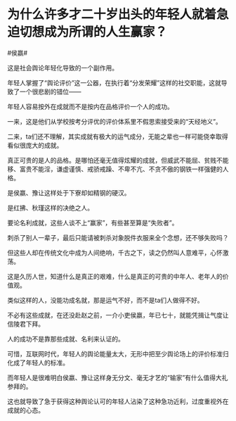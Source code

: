 # 为什么许多才二十岁出头的年轻人就着急迫切想成为所谓的人生赢家？

#侯嬴#

这是社会舆论年轻化导致的一个副作用。

年轻人掌握了“舆论评价”这一公器，在执行着“分发荣耀”这样的社交职能，这就导致了一个很悲剧的错位——

年轻人容易按外在成就而不是按内在品格评价一个人的成功。

一来，这是他们从学校按考分评优的评价体系里不假思索接受来的“天经地义”。

二来，ta们还不理解，其实成就有极大的运气成分，无能之辈也一样可能侥幸取得看似很庞大的成就。

真正可贵的是人的品格。是哪怕还毫无值得炫耀的成就，但威武不能屈、贫贱不能移、富贵不能淫，谦虚谨慎、戒骄戒躁、不卑不亢、不贪不傲的钢铁一样强健的人格。

是侯嬴、豫让这样处于下寮却如精钢的硬汉。

是红拂、秋瑾这样的决绝之人。

要论名利成就，这些人谈不上“赢家”，有些甚至算是“失败者”。

刺杀了别人一辈子，最后只能请被刺杀对象脱件衣服来全个念想，还不够失败吗？

但这些人却在传统文化中成为人间绝响，千古之下，读之仍然叫人意难平，心怀激荡。

这是久历人世，知道什么是真正的艰难，什么是真正的可贵的中年人、老年人的价值观。

类似这样的人，没能功成名就，那是运气不好，而不是ta们人做得不好。

不必有这些成就，在还没赴赵之前，一介小吏侯嬴，年已七十，就能凭揖让气度让信陵君下拜。

人的成功不是靠那些成就、名利来认证的。

可惜，互联网时代，年轻人的舆论能量太大，无形中把至少舆论场上的评价标准归化成了年轻人的标准。

而年轻人是很难明白侯嬴、豫让这样身无分文、毫无才艺的“输家”有什么值得大礼参拜的。

这也就导致了急于获得这种舆论认可的年轻人沾染了这种急功近利，过度重视外在成就的心态。
